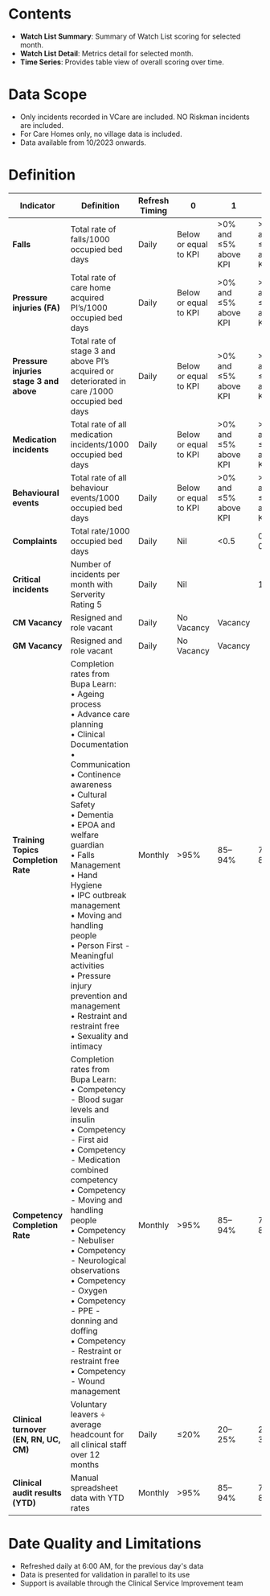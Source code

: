 # Contents

- **Watch List Summary**: Summary of Watch List scoring for selected month.
- **Watch List Detail**: Metrics detail for selected month.
- **Time Series**: Provides table view of overall scoring over time.

# Data Scope

- Only incidents recorded in VCare are included. NO Riskman incidents are included.
- For Care Homes only, no village data is included.
- Data available from 10/2023 onwards.

# Definition

| **Indicator** | **Definition** | **Refresh Timing** | **0** | **1** | **2** | **3** | **4** |
|--------------|----------------|----------------------------|-------|-------|-------|-------|-------|
| **Falls** | Total rate of falls/1000 occupied bed days | Daily | Below or equal to KPI | >0% and ≤5% above KPI | >5% and ≤10% above KPI | >10% and ≤15% above target | >15% above target |
| **Pressure injuries (FA)** | Total rate of care home acquired PI’s/1000 occupied bed days | Daily | Below or equal to KPI | >0% and ≤5% above KPI | >5% and ≤10% above KPI | >10% and ≤15% above target | >15% above target |
| **Pressure injuries stage 3 and above** | Total rate of stage 3 and above PI’s acquired or deteriorated in care /1000 occupied bed days | Daily | Below or equal to KPI | >0% and ≤5% above KPI | >5% and ≤10% above KPI | >10% and ≤15% above target | >15% above target |
| **Medication incidents** | Total rate of all medication incidents/1000 occupied bed days | Daily | Below or equal to KPI | >0% and ≤5% above KPI | >5% and ≤10% above KPI | >10% and ≤15% above target | >15% above target |
| **Behavioural events** | Total rate of all behaviour events/1000 occupied bed days | Daily | Below or equal to KPI | >0% and ≤5% above KPI | >5% and ≤10% above KPI | >10% and ≤15% above target | >15% above target |
| **Complaints** | Total rate/1000 occupied bed days | Daily | Nil | <0.5 | 0.5 - 0.75 | 0.76 - 0.9 | >0.9 |
| **Critical incidents** | Number of incidents per month with Serverity Rating 5 | Daily | Nil |  | 1 |  | >1 |
| **CM Vacancy** | Resigned and role vacant | Daily | No Vacancy | Vacancy |  |  |  |
| **GM Vacancy** | Resigned and role vacant | Daily | No Vacancy | Vacancy |  |  |  |
| **Training Topics Completion Rate** | Completion rates from Bupa Learn:<br>• Ageing process<br>• Advance care planning<br>• Clinical Documentation<br>• Communication<br>• Continence awareness<br>• Cultural Safety<br>• Dementia<br>• EPOA and welfare guardian<br>• Falls Management<br>• Hand Hygiene<br>• IPC outbreak management<br>• Moving and handling people<br>• Person First - Meaningful activities<br>• Pressure injury prevention and management<br>• Restraint and restraint free<br>• Sexuality and intimacy | Monthly | >95% | 85–94% | 76–84% | 70–75% | 0–69% |
| **Competency Completion Rate** | Completion rates from Bupa Learn:<br>• Competency - Blood sugar levels and insulin<br>• Competency - First aid<br>• Competency - Medication combined competency<br>• Competency - Moving and handling people<br>• Competency - Nebuliser<br>• Competency - Neurological observations<br>• Competency - Oxygen<br>• Competency - PPE - donning and doffing<br>• Competency - Restraint or restraint free<br>• Competency - Wound management| Monthly | >95% | 85–94% | 76–84% | 70–75% | 0–69% |
| **Clinical turnover (EN, RN, UC, CM)** | Voluntary leavers ÷ average headcount for all clinical staff over 12 months | Daily | ≤20% | 20–25% | 25–35% | 35–40% |  |
| **Clinical audit results (YTD)** | Manual spreadsheet data with YTD rates | Monthly | >95% | 85–94% | 76–84% | 70–75% | 0–69% |

# Date Quality and Limitations

- Refreshed daily at 6:00 AM, for the previous day's data
- Data is presented for validation in parallel to its use
- Support is available through the Clinical Service Improvement team
